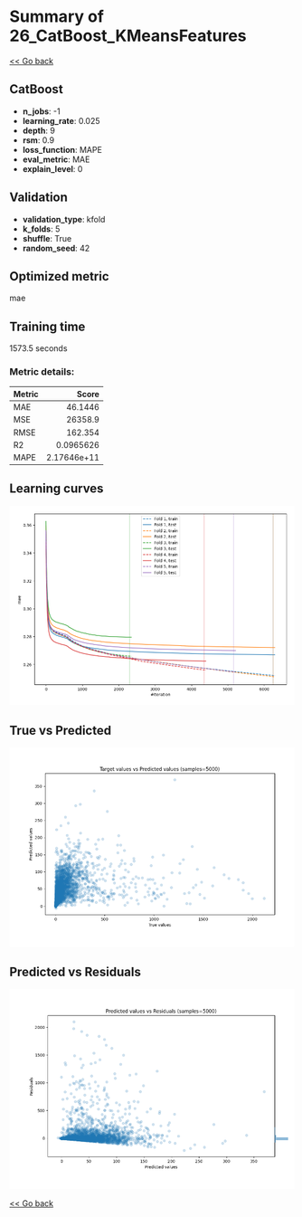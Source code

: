 # Summary of 26_CatBoost_KMeansFeatures

[<< Go back](../README.md)


## CatBoost
- **n_jobs**: -1
- **learning_rate**: 0.025
- **depth**: 9
- **rsm**: 0.9
- **loss_function**: MAPE
- **eval_metric**: MAE
- **explain_level**: 0

## Validation
 - **validation_type**: kfold
 - **k_folds**: 5
 - **shuffle**: True
 - **random_seed**: 42

## Optimized metric
mae

## Training time

1573.5 seconds

### Metric details:
| Metric   |           Score |
|:---------|----------------:|
| MAE      |    46.1446      |
| MSE      | 26358.9         |
| RMSE     |   162.354       |
| R2       |     0.0965626   |
| MAPE     |     2.17646e+11 |



## Learning curves
![Learning curves](learning_curves.png)
## True vs Predicted

![True vs Predicted](true_vs_predicted.png)


## Predicted vs Residuals

![Predicted vs Residuals](predicted_vs_residuals.png)



[<< Go back](../README.md)
